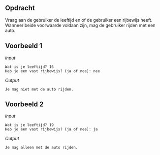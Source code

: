## Opdracht

Vraag aan de gebruiker de leeftijd en of de gebruiker een rijbewijs heeft.
Wanneer beide voorwaarde voldaan zijn, mag de gebruiker rijden met een auto.

## Voorbeeld 1

*input*
```
Wat is je leeftijd? 16
Heb je een vast rijbewijs? (ja of nee): nee
```

*Output*
```
Je mag niet met de auto rijden.
```

## Voorbeeld 2

*input*
```
Wat is je leeftijd? 19
Heb je een vast rijbewijs? (ja of nee): ja
```

*Output*
```
Je mag alleen met de auto rijden.
```
